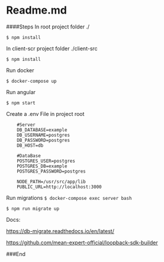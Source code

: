 # Readme.md

####Steps
In root project folder ./

`$ npm install`

In client-scr project folder ./client-src

`$ npm install`

Run docker

`$ docker-compose up`

Run angular

`$ npm start`


Create a .env File in project root
```
	#Server
	DB_DATABASE=example
	DB_USERNAME=postgres
	DB_PASSWORD=postgres
	DB_HOST=db
	
	#DataBase
	POSTGRES_USER=postgres
	POSTGRES_DB=example
	POSTGRES_PASSWORD=postgres

	NODE_PATH=/usr/src/app/lib
	PUBLIC_URL=http://localhost:3000
```


Run migrations
`$ docker-compose exec server bash`

`$ npm run migrate up`

Docs:

https://db-migrate.readthedocs.io/en/latest/

https://github.com/mean-expert-official/loopback-sdk-builder

###End
